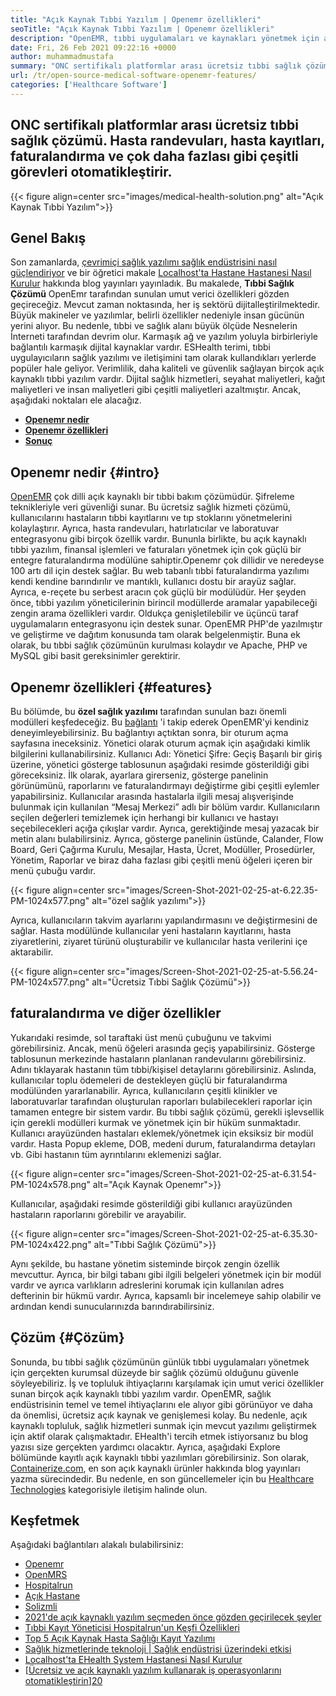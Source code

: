 ```yaml
---
title: "Açık Kaynak Tıbbi Yazılım | Openemr özellikleri" 
seoTitle: "Açık Kaynak Tıbbi Yazılım | Openemr özellikleri" 
description: "OpenEMR, tıbbi uygulamaları ve kaynakları yönetmek için açık kaynaklı bir tıbbi yazılımdır. Önemli özellikleri hakkında bilgi edinmek için bu blog gönderisini inceleyin." 
date: Fri, 26 Feb 2021 09:22:16 +0000
author: muhammadmustafa
summary: "ONC sertifikalı platformlar arası ücretsiz tıbbi sağlık çözümü. Hasta randevuları, hasta kayıtları, faturalandırma ve çok daha fazlası gibi çeşitli görevleri otomatikleştirir." 
url: /tr/open-source-medical-software-openemr-features/
categories: ['Healthcare Software']
---
```


## ONC sertifikalı platformlar arası ücretsiz tıbbi sağlık çözümü. Hasta randevuları, hasta kayıtları, faturalandırma ve çok daha fazlası gibi çeşitli görevleri otomatikleştirir.

{{< figure align=center src="images/medical-health-solution.png" alt="Açık Kaynak Tıbbi Yazılım">}}


## Genel Bakış
Son zamanlarda, [çevrimiçi sağlık yazılımı sağlık endüstrisini nasıl güçlendiriyor][1] ve bir öğretici makale [Localhost'ta Hastane Hastanesi Nasıl Kurulur][2] hakkında blog yayınları yayınladık. Bu makalede, **Tıbbi Sağlık Çözümü** OpenEmr tarafından sunulan umut verici özellikleri gözden geçireceğiz. Mevcut zaman noktasında, her iş sektörü dijitalleştirilmektedir. Büyük makineler ve yazılımlar, belirli özellikler nedeniyle insan gücünün yerini alıyor. Bu nedenle, tıbbi ve sağlık alanı büyük ölçüde Nesnelerin İnterneti tarafından devrim olur. Karmaşık ağ ve yazılım yoluyla birbirleriyle bağlantılı karmaşık dijital kaynaklar vardır. ESHealth terimi, tıbbi uygulayıcıların sağlık yazılımı ve iletişimini tam olarak kullandıkları yerlerde popüler hale geliyor.
Verimlilik, daha kaliteli ve güvenlik sağlayan birçok açık kaynaklı tıbbi yazılım vardır. Dijital sağlık hizmetleri, seyahat maliyetleri, kağıt maliyetleri ve insan maliyetleri gibi çeşitli maliyetleri azaltmıştır. Ancak, aşağıdaki noktaları ele alacağız.
* [ **Openemr nedir** ][3]
* [ **Openemr özellikleri** ][4]
* [ **Sonuç** ][5]

## Openemr nedir {#intro}

[OpenEMR][6] çok dilli açık kaynaklı bir tıbbi bakım çözümüdür. Şifreleme teknikleriyle veri güvenliği sunar. Bu ücretsiz sağlık hizmeti çözümü, kullanıcılarını hastaların tıbbi kayıtlarını ve tıp stoklarını yönetmelerini kolaylaştırır. Ayrıca, hasta randevuları, hatırlatıcılar ve laboratuvar entegrasyonu gibi birçok özellik vardır. Bununla birlikte, bu açık kaynaklı tıbbi yazılım, finansal işlemleri ve faturaları yönetmek için çok güçlü bir entegre faturalandırma modülüne sahiptir.Openemr çok dillidir ve neredeyse 100 artı dil için destek sağlar.
Bu web tabanlı tıbbi faturalandırma yazılımı kendi kendine barındırılır ve mantıklı, kullanıcı dostu bir arayüz sağlar. Ayrıca, e-reçete bu serbest aracın çok güçlü bir modülüdür. Her şeyden önce, tıbbi yazılım yöneticilerinin birincil modüllerde aramalar yapabileceği zengin arama özellikleri vardır. Oldukça genişletilebilir ve üçüncü taraf uygulamaların entegrasyonu için destek sunar. OpenEMR PHP'de yazılmıştır ve geliştirme ve dağıtım konusunda tam olarak belgelenmiştir. Buna ek olarak, bu tıbbi sağlık çözümünün kurulması kolaydır ve Apache, PHP ve MySQL gibi basit gereksinimler gerektirir.

## Openemr özellikleri {#features}

Bu bölümde, bu **özel sağlık yazılımı** tarafından sunulan bazı önemli modülleri keşfedeceğiz.
Bu [bağlantı][7] 'i takip ederek OpenEMR'yi kendiniz deneyimleyebilirsiniz. Bu bağlantıyı açtıktan sonra, bir oturum açma sayfasına ineceksiniz. Yönetici olarak oturum açmak için aşağıdaki kimlik bilgilerini kullanabilirsiniz.
Kullanıcı Adı: Yönetici
Şifre: Geçiş
Başarılı bir giriş üzerine, yönetici gösterge tablosunun aşağıdaki resimde gösterildiği gibi göreceksiniz.
İlk olarak, ayarlara girerseniz, gösterge panelinin görünümünü, raporlarını ve faturalandırmayı değiştirme gibi çeşitli eylemler yapabilirsiniz. Kullanıcılar arasında hastalarla ilgili mesaj alışverişinde bulunmak için kullanılan “Mesaj Merkezi” adlı bir bölüm vardır. Kullanıcıların seçilen değerleri temizlemek için herhangi bir kullanıcı ve hastayı seçebilecekleri açığa çıkışlar vardır. Ayrıca, gerektiğinde mesaj yazacak bir metin alanı bulabilirsiniz. Ayrıca, gösterge panelinin üstünde, Calander, Flow Board, Geri Çağırma Kurulu, Mesajlar, Hasta, Ücret, Modüller, Prosedürler, Yönetim, Raporlar ve biraz daha fazlası gibi çeşitli menü öğeleri içeren bir menü çubuğu vardır.

{{< figure align=center src="images/Screen-Shot-2021-02-25-at-6.22.35-PM-1024x577.png" alt="özel sağlık yazılımı">}}

Ayrıca, kullanıcıların takvim ayarlarını yapılandırmasını ve değiştirmesini de sağlar. Hasta modülünde kullanıcılar yeni hastaların kayıtlarını, hasta ziyaretlerini, ziyaret türünü oluşturabilir ve kullanıcılar hasta verilerini içe aktarabilir.

{{< figure align=center src="images/Screen-Shot-2021-02-25-at-5.56.24-PM-1024x577.png" alt="Ücretsiz Tıbbi Sağlık Çözümü">}}


## faturalandırma ve diğer özellikler
Yukarıdaki resimde, sol taraftaki üst menü çubuğunu ve takvimi görebilirsiniz. Ancak, menü öğeleri arasında geçiş yapabilirsiniz. Gösterge tablosunun merkezinde hastaların planlanan randevularını görebilirsiniz. Adını tıklayarak hastanın tüm tıbbi/kişisel detaylarını görebilirsiniz. Aslında, kullanıcılar toplu ödemeleri de destekleyen güçlü bir faturalandırma modülünden yararlanabilir. Ayrıca, kullanıcıların çeşitli klinikler ve laboratuvarlar tarafından oluşturulan raporları bulabilecekleri raporlar için tamamen entegre bir sistem vardır. Bu tıbbi sağlık çözümü, gerekli işlevsellik için gerekli modülleri kurmak ve yönetmek için bir hüküm sunmaktadır.
Kullanıcı arayüzünden hastaları eklemek/yönetmek için eksiksiz bir modül vardır. Hasta Popup ekleme, DOB, medeni durum, faturalandırma detayları vb. Gibi hastanın tüm ayrıntılarını eklemenizi sağlar.

{{< figure align=center src="images/Screen-Shot-2021-02-25-at-6.31.54-PM-1024x578.png" alt="Açık Kaynak Openemr">}}

Kullanıcılar, aşağıdaki resimde gösterildiği gibi kullanıcı arayüzünden hastaların raporlarını görebilir ve arayabilir.

{{< figure align=center src="images/Screen-Shot-2021-02-25-at-6.35.30-PM-1024x422.png" alt="Tıbbi Sağlık Çözümü">}}

Aynı şekilde, bu hastane yönetim sisteminde birçok zengin özellik mevcuttur. Ayrıca, bir bilgi tabanı gibi ilgili belgeleri yönetmek için bir modül vardır ve ayrıca varlıkların adreslerini korumak için kullanılan adres defterinin bir hükmü vardır. Ayrıca, kapsamlı bir incelemeye sahip olabilir ve ardından kendi sunucularınızda barındırabilirsiniz.

## Çözüm {#Çözüm}

Sonunda, bu tıbbi sağlık çözümünün günlük tıbbi uygulamaları yönetmek için gerçekten kurumsal düzeyde bir sağlık çözümü olduğunu güvenle söyleyebiliriz. İş ve topluluk ihtiyaçlarını karşılamak için umut verici özellikler sunan birçok açık kaynaklı tıbbi yazılım vardır. OpenEMR, sağlık endüstrisinin temel ve temel ihtiyaçlarını ele alıyor gibi görünüyor ve daha da önemlisi, ücretsiz açık kaynak ve genişlemesi kolay. Bu nedenle, açık kaynaklı topluluk, sağlık hizmetleri sunmak için mevcut yazılımı geliştirmek için aktif olarak çalışmaktadır. EHealth'i tercih etmek istiyorsanız bu blog yazısı size gerçekten yardımcı olacaktır. Ayrıca, aşağıdaki Explore bölümünde kayıtlı açık kaynaklı tıbbi yazılımları görebilirsiniz. Son olarak, [Containerize.com][8], en son açık kaynaklı ürünler hakkında blog yayınları yazma sürecindedir. Bu nedenle, en son güncellemeler için bu [Healthcare Technologies][9] kategorisiyle iletişim halinde olun.

## Keşfetmek
Aşağıdaki bağlantıları alakalı bulabilirsiniz:
  * [Openemr][10]
  * [OpenMRS][11]
  * [Hospitalrun][12]
  * [Açık Hastane][13]
  * [Solizmli][14]
  * [2021'de açık kaynaklı yazılım seçmeden önce gözden geçirilecek şeyler][15]
  * [Tıbbi Kayıt Yöneticisi Hospitalrun'un Keşfi Özellikleri][16]
  * [Top 5 Açık Kaynak Hasta Sağlığı Kayıt Yazılımı][17]
  * [Sağlık hizmetlerinde teknoloji | Sağlık endüstrisi üzerindeki etkisi][18]
  * [Localhost'ta EHealth System Hastanesi Nasıl Kurulur][2]
  * [[Ücretsiz ve açık kaynaklı yazılım kullanarak iş operasyonlarını otomatikleştirin][19]][20]



[1]: https://blog.containerize.com/2021/02/12/how-online-healthcare-software-empowers-healthcare-industry/
[2]: https://blog.containerize.com/healthcare-software/how-to-install-hospitalrun-hospital-management-system/
[3]: #intro
[4]: #features
[5]: #Conclusion
[6]: https://products.containerize.com/healthcare-technologies/openemr
[7]: https://demo.openemr.io/openemr
[8]: https://www.containerize.com/
[9]: https://products.containerize.com/health-care-technologies
[10]: https://products.containerize.com/health-care-technologies/openemr
[11]: https://products.containerize.com/health-care-technologies/openmrs
[12]: https://products.containerize.com/healthcare-technologies/hospitalrun
[13]: https://products.containerize.com/healthcare-technologies/open-hospital
[14]: https://products.containerize.com/healthcare-technologies/solismed
[15]: https://blog.containerize.com/cmdb-software/things-to-review-before-opting-open-source-software-in-2021/
[16]: https://blog.containerize.com/healthcare-software/features-exploration-of-medical-record-manager-hospitalrun/
[17]: https://blog.containerize.com/2021/03/05/top-5-open-source-patient-record-management-software/
[18]: https://blog.containerize.com/2021/02/12/technology-in-healthcare-impact-on-healthcare-industry/
[19]: https://blog.containerize.com/blogging/automate-business-operations-using-open-source-software/
[20]: https://blog.containerize.com/healthcare-software/how-to-install-hospitalrun-hospital-management-system/
